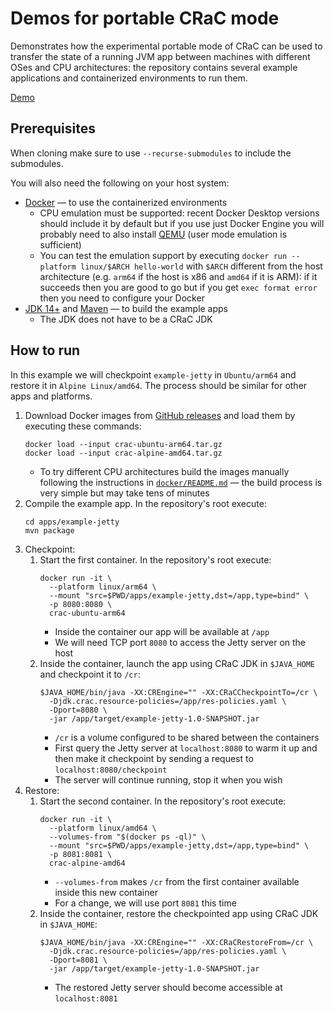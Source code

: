 # Demos for portable CRaC mode

Demonstrates how the experimental portable mode of CRaC can be used to transfer
the state of a running JVM app between machines with different OSes and CPU
architectures: the repository contains several example applications and
containerized environments to run them.

[Demo](https://github.com/TimPushkin/portable-crac-demo/assets/71890197/db9cd864-3fde-4b40-87d3-66033b2ab32a)

## Prerequisites

When cloning make sure to use `--recurse-submodules` to include the submodules.

You will also need the following on your host system:

- [Docker](https://docs.docker.com/get-docker/) — to use the containerized
  environments
    - CPU emulation must be supported: recent Docker Desktop versions should
      include it by default but if you use just Docker Engine you will probably
      need to also install [QEMU](https://www.qemu.org/download/) (user mode
      emulation is sufficient)
    - You can test the emulation support by executing
      `docker run --platform linux/$ARCH hello-world` with `$ARCH` different
      from the host architecture (e.g. `arm64` if the host is x86 and `amd64` if
      it is ARM): if it succeeds then you are good to go but if you get
      `exec format error` then you need to configure your Docker
- [JDK 14+](https://www.java.com/en/download/help/download_options.html) and
  [Maven](https://maven.apache.org/download.cgi) — to build the example apps
    - The JDK does not have to be a CRaC JDK

## How to run

In this example we will checkpoint `example-jetty` in `Ubuntu/arm64` and restore
it in `Alpine Linux/amd64`. The process should be similar for other apps and
platforms.

1. Download Docker images from
   [GitHub releases](https://github.com/TimPushkin/portable-crac-demo/releases)
   and load them by executing these commands:
   ```shell
   docker load --input crac-ubuntu-arm64.tar.gz
   docker load --input crac-alpine-amd64.tar.gz
   ```
    - To try different CPU architectures build the images manually following the
      instructions in [`docker/README.md`](docker/README.md) — the build process
      is very simple but may take tens of minutes
2. Compile the example app. In the repository's root execute:
   ```shell
   cd apps/example-jetty
   mvn package
   ```
3. Checkpoint:
    1. Start the first container. In the repository's root execute:
       ```shell
       docker run -it \
         --platform linux/arm64 \
         --mount "src=$PWD/apps/example-jetty,dst=/app,type=bind" \
         -p 8080:8080 \
         crac-ubuntu-arm64
       ```
        - Inside the container our app will be available at `/app`
        - We will need TCP port `8080` to access the Jetty server on the host
    2. Inside the container, launch the app using CRaC JDK in `$JAVA_HOME` and
       checkpoint it to `/cr`:
       ```shell
       $JAVA_HOME/bin/java -XX:CREngine="" -XX:CRaCCheckpointTo=/cr \
         -Djdk.crac.resource-policies=/app/res-policies.yaml \
         -Dport=8080 \
         -jar /app/target/example-jetty-1.0-SNAPSHOT.jar
       ```
        - `/cr` is a volume configured to be shared between the containers
        - First query the Jetty server at `localhost:8080` to warm it up and
          then make it checkpoint by sending a request to
          `localhost:8080/checkpoint`
        - The server will continue running, stop it when you wish
4. Restore:
    1. Start the second container. In the repository's root execute:
       ```shell
       docker run -it \
         --platform linux/amd64 \
         --volumes-from "$(docker ps -ql)" \
         --mount "src=$PWD/apps/example-jetty,dst=/app,type=bind" \
         -p 8081:8081 \
         crac-alpine-amd64
       ```
        - `--volumes-from` makes `/cr` from the first container available
          inside this new container
        - For a change, we will use port `8081` this time
    2. Inside the container, restore the checkpointed app using CRaC JDK in
       `$JAVA_HOME`:
       ```shell
       $JAVA_HOME/bin/java -XX:CREngine="" -XX:CRaCRestoreFrom=/cr \
         -Djdk.crac.resource-policies=/app/res-policies.yaml \
         -Dport=8081 \
         -jar /app/target/example-jetty-1.0-SNAPSHOT.jar
       ```
        - The restored Jetty server should become accessible at `localhost:8081`
